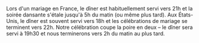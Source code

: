 <p>
Lors d'un mariage en France, le dîner est habituellement servi vers 21h et la soirée dansante s'étale jusqu'à 5h du matin (ou même plus tard).
Aux États-Unis, le dîner est souvent servi vers 18h et les célébrations de mariage se terminent vers 22h. Notre célébration coupe la poire en deux – le dîner sera servi à 19h30 et nous terminerons vers 2h du matin au plus tard.
</p>

